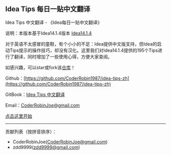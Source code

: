 ## Idea Tips 每日一贴中文翻译 ##

Idea Tips 中文翻译 - 《Idea每日一贴中文翻译》

说明：本版本基于Idea14.1.4版本 [Idea14.1.4](https://confluence.jetbrains.com/display/IntelliJIDEA/Previous+IntelliJ+IDEA+Releases)

对于英语不太感冒的童鞋，有个小小的不足：Idea提供中文版支持，但Idea的启动Tips提示的操作技巧，却没有汉化。这里我们对Idea14.1.4提供的195个Tips进行了翻译，同时增加了一些使用心得，方便大家查阅。

如感兴趣，可以star或fork该[仓库](https://github.com/CoderRobin1987/idea-tips-zh)！

Github：[https://github.com/CoderRobin1987/idea-tips-zh](https://github.com/CoderRobin1987/idea-tips-zh)

GitBook：[Idea Tips 中文翻译](https://coderrobin1987.gitbooks.io/idea-tips-zh/content/)

Email：[CoderRobinJoe@gmail.com](CoderRobinJoe@gmail.com)

[点击这里开始](https://github.com/CoderRobin1987/idea-tips-zh/blob/master/SUMMARY.md)


***

贡献列表（按拼音排序）：

  - CoderRobinJoe(CoderRobinJoe@gmail.com)
  - zdd9999(zdd9999@gmail.com)
